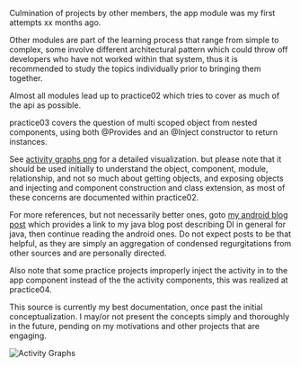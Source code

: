 Culmination of projects by other members, the app module was my first attempts xx months ago.

Other modules are part of the learning process that range from simple to complex, some involve different architectural pattern which could throw off developers who have not worked within that system, thus it is recommended to study the topics individually prior to bringing them together.

Almost all modules lead up to practice02 which tries to cover as much of the api as possible.

practice03 covers the question of multi scoped object from nested components, using both @Provides and an @Inject constructor to return instances.

See [activity graphs png](https://raw.githubusercontent.com/ersin-ertan/Dagger2Examples/master/activitygraphs/Dagger2ActivityGraphs.png) for a detailed visualization.
but please note that it should be used initially to understand the object, component, module, relationship, and not so much about getting objects, and exposing objects and injecting and component construction and class extension, as most of these concerns are documented within practice02.

For more references, but not necessarily better ones, goto [my android blog post](http://ersinandroid.blogspot.ca/2015/01/dagger-2-preliminary-notes-part-1.html) which provides a link to my java blog post describing DI in general for java, then continue reading the android ones. Do not expect posts to be that helpful, as they are simply an aggregation of condensed regurgitations from other sources and are personally directed.

Also note that some practice projects improperly inject the activity in to the app component instead of the the activity components, this was realized at practice04.

This source is currently my best documentation, once past the initial conceptualization.
I may/or not present the concepts simply and thoroughly in the future, pending on my motivations and other projects that are engaging.


![Activity Graphs](https://raw.githubusercontent.com/ersin-ertan/Dagger2Examples/master/activitygraphs/Dagger2AndroidActivityGraphs.png "Object-Module-Component")
